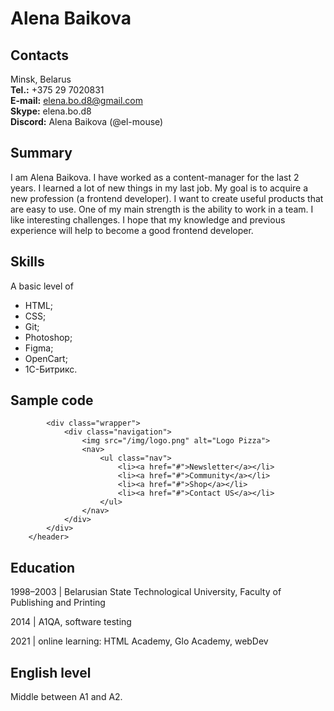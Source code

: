 # Alena Baikova
## Contacts
Minsk, Belarus  
**Tel.:** +375 29 7020831  
**E-mail:** elena.bo.d8@gmail.com  
**Skype:** elena.bo.d8  
**Discord:** Alena Baikova (@el-mouse)  

## Summary
I am Alena Baikova. I have worked as a content-manager for the last 2 years. I learned a lot of new things in my last job. My goal is to acquire a new profession (a frontend developer). I want to create useful products that are easy to use. One of my main strength is the ability to work in a team. I like interesting challenges. I hope that my knowledge and previous experience will help to become a good frontend developer.
## Skills
A basic level of

* HTML;
* CSS;
* Git;
* Photoshop;
* Figma;
* OpenCart;
* 1С-Битрикс.
## Sample code
```<header>
        <div class="wrapper">
            <div class="navigation">
                <img src="/img/logo.png" alt="Logo Pizza">
                <nav>
                    <ul class="nav">
                        <li><a href="#">Newsletter</a></li>
                        <li><a href="#">Community</a></li>
                        <li><a href="#">Shop</a></li>
                        <li><a href="#">Contact US</a></li>
                    </ul>
                </nav>
            </div>
        </div>
    </header>
```
    
## Education
1998–2003 | Belarusian State Technological University, Faculty of Publishing and Printing

2014 | A1QA, software testing

2021 | online learning: HTML Academy, Glo Academy, webDev
## English level
Middle between A1 and A2.
